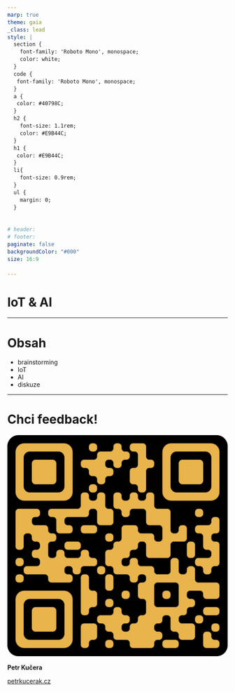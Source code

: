 ```yaml
---
marp: true
theme: gaia
_class: lead
style: |
  section {
    font-family: 'Roboto Mono', monospace;
    color: white;
  }
  code {
   font-family: 'Roboto Mono', monospace;
  }
  a {
   color: #40798C;
  }
  h2 {
    font-size: 1.1rem;
    color: #E9B44C;
  }
  h1 {
   color: #E9B44C;
  }
  li{
    font-size: 0.9rem;
  }
  ul {
    margin: 0;
  }


# header:
# footer:
paginate: false
backgroundColor: "#000"
size: 16:9

---
```


# IoT & AI

---

# Obsah
- brainstorming
- IoT
- AI
- diskuze

---
# Chci feedback!
![w:280](assets/feedback.png)

**Petr Kučera**

[petrkucerak.cz](https://petrkucerak.cz)

